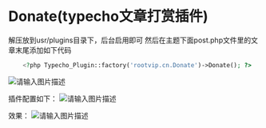 # Donate(typecho文章打赏插件)

解压放到usr/plugins目录下，后台启用即可
然后在主题下面post.php文件里的文章末尾添加如下代码
``` php
    <?php Typecho_Plugin::factory('rootvip.cn.Donate')->Donate(); ?>
```
![请输入图片描述](https://sddman.oss-cn-shenzhen.aliyuncs.com/typecho/TIM%E6%88%AA%E5%9B%BE20200403181241.jpg)

插件配置如下：
![请输入图片描述](https://sddman.oss-cn-shenzhen.aliyuncs.com/typecho/TIM%E6%88%AA%E5%9B%BE20200403181339.jpg)

效果：
![请输入图片描述](https://sddman.oss-cn-shenzhen.aliyuncs.com/typecho/TIM%E6%88%AA%E5%9B%BE20200403181216.jpg)
